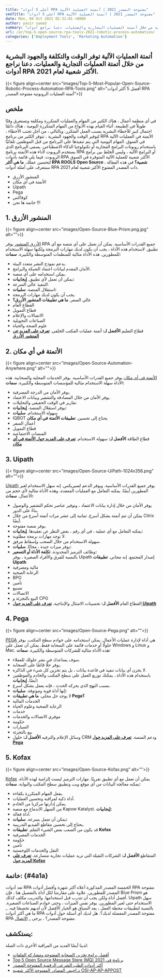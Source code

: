 ```yaml
---
title: "أعلى 5 أدوات RPA مفتوحة المصدر 2021 | أتمتة العملية الآلية" 
seoTitle: "أعلى 5 أدوات RPA مفتوحة المصدر 2021 | أتمتة العملية الآلية" 
date: Mon, 04 Oct 2021 02:31:01 +0000
author: yasir saeed
summary: "يوفر أتمتة العمليات الآلية الوقت والتكلفة والجهود البشرية من خلال أتمتة العمليات التجارية والعمليات. دعنا نراجع أدوات RPA الأكثر شعبية لعام 2021." 
url: /ar/top-5-open-source-rpa-tools-2021-robotic-process-automation/
categories: ['Deployment Tools', 'Marketing Automation']
---
```


## أتمتة العمليات الآلية توفر الوقت والتكلفة والجهود البشرية من خلال أتمتة العمليات التجارية والعمليات. دعنا نراجع أدوات RPA الأكثر شعبية لعام 2021.

{{< figure align=center src="images/Top-5-Most-Popular-Open-Source-Robotic-Process-Automation-RPA-Tools.png" alt="أفضل 5 أكثر أدوات RPA أتمتة العمليات الروبوتية مفتوحة المصدر">}}


## **ملخص** 
في أي منظمة أعمال ، هناك الكثير من المهام والعمليات المتكررة ومكلفة وتستغرق وقتًا طويلاً في الطبيعة. أثناء القيام بهذه الأنواع من المهام المتكررة اليومية ، هناك دائمًا احتمال كبير للأخطاء البشرية بسبب العمل المتكرر. وبالتالي ، من أجل تجنب الأخطاء ، لتوفير الوقت والجهود البشرية ، تتوفر الكثير من برنامج RPA الأتمتة في العمليات الآلية في السوق.
المهام اليومية التي يتم تنفيذها على البرنامج من قبل الموظفين تلقائيًا باستخدام روبوتات البرامج المجازية أو تكنولوجيا الذكاء الاصطناعي. يسمى البرنامج الذي يستخدم الروبوت لأداء هذه الأتمتة برنامج RPA أو البرامج الآلية ، وليس الخلط بين برامج الروبوت. فيما يلي قائمة بأدوات RPA الأكثر شعبية للعملية الآلية المتوفرة في السوق لتحسين عملك.
**ما هي أكثر RPA ROOLS Open Source شعبية؟** في هذه المقالة ، سنتعرف على أمثلة أدوات RPA ذات المصدر المفتوح الأكثر شعبية لعام 2021.
  * المنشور الأزرق
  * الأتمتة في أي مكان
  * Uipath
  * Pega
  * كوفاكس
  * خاتمة
ها نحن !!!

## 1. المنشور الأزرق

{{< figure align=center src="images/Open-Source-Blue-Prism.png.jpg" alt="">}}

[الأزرق المنشور][1] يوفر RPA جميع القدرات الأساسية. يمكن أن تعمل على أي منصة مع أي تطبيق. لاستخدام هذه الأداة ، يجب أن يكون لديك مهارات البرمجة ولكنها سهلة الاستخدام للمطورين. هذه الأداة مثالية للمنظمات المتوسطة والكبيرة.
**سمات:** 
  * يدعم نموذج النشر متعدد البيئة.
  * الأمان المقدم لبيانات اعتماد الشبكة والبرامج.
  * يمكن استخدامه على أي منصة.
  * يمكن أن تعمل لأي تطبيق.
**إيجابيات:**  
  * التنفيذ عالي السرعة.
  * استقلال المنصة.
**سلبيات:** 
  * يجب أن يكون لديك مهارات البرمجة.
  * غالي السعر.
**ما هي تطبيقات المنشور الأزرق؟** 
  * القطاع العام
  * قطاع التمويل
  * الاتصالات والإعلام
  * الصناعات التحويلية
  * علوم الصحة والحياة
  * قطاع التعليم
**الأفضل لـ:**  أتمتة عمليات المكتب الخلفي.
**[تعرف على المزيد عن المنشور الأزرق][1]**

## 2. الأتمتة في أي مكان

{{< figure align=center src="images/Open-Source-Automation-Anywhere.png" alt="">}}

[الأتمتة في أي مكان][2] يوفر جميع القدرات الأساسية. يوفر الخدمات المحلية والسحابية. هذه الأداة سهلة الاستخدام مثالية للمؤسسات المتوسطة والكبيرة.
**سمات:** 
  * يوفر الأمان من الدرجة المصرفية.
  * يوفر الأمان من خلال المصادقة والتشفير وبيانات الاعتماد.
  * تقارير في الوقت الحقيقي والتحليلات.
  * يوفر استقلال المنصة.
**إيجابيات:**  
  * سهولة الاستخدام.
**سلبيات**
  * IQBOT يحتاج إلى تحسين.
**تطبيقات الأتمتة في أي مكان** 
  * أعمال السفر
  * قطاع التمويل
  * المنصات الاجتماعية
  * قطاع الطاقة
**الأفضل لـ:**  سهولة الاستخدام.
**[تعرف على المزيد حول الأتمتة في أي مكان][2]**

## 3. Uipath

{{< figure align=center src="images/Open-Source-UiPath-1024x356.png" alt="">}}

[Uipath][3] يوفر جميع القدرات الأساسية. ويوفر الدعم لسيريكس. إنه سهل الاستخدام لغير المطورين أيضًا. يمكنه التعامل مع العمليات المعقدة. وهذه الأداة مثالية لأي حجم من الأعمال.
**سمات:** 
  * يوفر الأمان من خلال إدارة بيانات الاعتماد ، وتوفير عناصر تحكم التشفير والوصول بناءً على الدور.
  * يمكن أن تتم أتمتة بشكل أسرع. ثمانية إلى عشر مرات أتمتة أسرع من خلال Citrix أيضًا.
  * يوفر منصة مفتوحة.
  * يمكنه التعامل مع أي عملية ، في أي رقم ، بغض النظر عن تعقيدها.
**إيجابيات:**  
  * لا توجد مهارات برمجة مطلوبة.
  * سهولة الاستخدام من خلال السحب وإسقاط مرفق.
  * يوفر ميزات جيدة ، مجانًا.
**سلبيات:** 
  * وظائف الترميز المحدودة.
**تكلفة الأداة أو التسعير:**  
بالنسبة للفرق والأفراد الصغيرة ، يوفر Uipath إصدار المجتمع. إنه مجاني.
**تطبيقات Uipath** 
  * مالية ومصرفية
  * الرعاىة الصحية
  * BPO
  * تأمين
  * تصنيع
  * الاتصالات
  * البيع بالتجزئة و CPG
  * القطاع العام
**الأفضل لـ:**  تحسينات الامتثال والإنتاجية.
**[تعرف على المزيد حول Uipath][3]**

## 4. Pega

{{< figure align=center src="images/Open-Source-Pega.png" alt="">}}

[PEGA][4] هي أداة لإدارة عمليات الأعمال. يمكن استخدامه على خوادم سطح المكتب. يوفر حلولًا أو خدمات قائمة على السحابة فقط. يمكن أن تعمل على Windows و Linux و Mac. هذه الأداة مثالية للشركات المتوسطة والكبيرة.
**سمات:** 
  * سوف يساعدك في نشر حلولك للعملاء.
  * يوفر حلًا قائمًا على السحابة.
  * لا يخزن أي بيانات تنفيذ في قاعدة بيانات ، بل يتم تخزين كل شيء في الذاكرة.
  * باستخدام هذه الأداة ، يمكنك توزيع العمل على سطح المكتب والخادم والموظفين أيضًا.
**إيجابيات:**  
  * بسبب النهج الذي يحركه الحدث ، فإنه يعمل بشكل أسرع.
  * إنها أداة قوية وموثوقة.
**سلبيات:** 
  * لا يوجد حل محلي.
**ما هي تطبيقات Pega؟** 
  * الخدمات المالية
  * الرعاية الصحية وعلوم الحياة
  * خدمات
  * موفري الاتصالات والخدمات
  * حكومة
  * السيارات
  * بيع بالتجزئة
  * وسائل الإعلام والترفيه
**الأفضل لـ:**  حلول CRM ودعم المنصة.
**[تعرف على المزيد حول Pega][4]**

## 5. Kofax

{{< figure align=center src="images/Open-Source-Kofax.png" alt="">}}

[Kofax][5] يمكن أن تعمل مع أي تطبيق تقريبًا. مهارات الترميز ليست إلزامية لهذه الأداة. يمكنه معالجة البيانات من أي موقع ويب وتطبيق سطح المكتب والبوابة.
**سمات:** 
  * يفعل المهام المتكررة بكفاءة.
  * أداة ذكية لمراقبة وتحسين العمليات.
  * يمكن إدارتها مركزيا من الخادم.
  * من السهل الاندماج مع منصة Kapow Katalyst.
**إيجابيات:**  
  * أداة فعالة.
  * يمكن أن تعمل بسرعة.
**سلبيات:** 
  * يحتاج إلى تحسين مقاطع الفيديو التدريبية.
  * قد يكون من الصعب بعض الشيء التعلم.
**تطبيقات Kofax** 
  * الخدمات المصرفية
  * حكومة
  * تأمين
  * النقل والخدمات اللوجستية
  * المتقاطع
**الأفضل لـ:**  الشركات الثقيلة التي تريد عمليات تجارية متسارعة.
**[تعرف على المزيد حول Kofax][5]**

## **خاتمة:**  {#4a1a}

تعد أدوات RPA الخمسة المصدر المذكورة أعلاه أكثر شهرة وأفضل أدوات RPA مفتوحة المصدر للمطورين. علاوة على مقارنتنا لكل أداة بالتفصيل هنا ، فإن Blue Prism هو أفضل أداة ولكن يجب أن تتدرب قبل استخدامها. والتدريب مكلف كذلك. Uipath سهل الاستخدام حتى لغير المطورين. يوفر نفس الميزات ، وحتى خوادم الصناعات الصغيرة. بالنسبة لتطبيقات محطة العمل ، يعد السياق هو الخيار الأفضل لأن لديهم تخصصًا فيه.
_ ما هي أكثر أدوات RPA مفتوحة المصدر المفضلة لديك؟. هل لديك أي أسئلة حول أدوات RPA مفتوحة المصدر؟ ، يرجى _ [الاتصال][6].

## يستكشف:
لدينا أيضًا العديد من المراقبة الأخرى ذات الصلة:
  * [أفضل برامج تخزين السحابة المفتوحة ومشاركة الملفات][7]
  * [Top 5 Open Source Message Stere (MQ) برنامج في 2021][8]
  * [أكثر أدوات الطب الشرعي الرقمية المفتوحة المصدر][9]
  * [تراخيص المصادر المفتوحة الأكثر شعبية OSI-AP-AP-APPOST][10]



[1]: https://www.blueprism.com/
[2]: https://www.automationanywhere.com/
[3]: https://www.uipath.com/
[4]: https://www.pega.com/
[5]: https://www.kofax.com/
[6]: mailto:yasir.saeed@aspose.com
[7]: https://products.containerize.com/backup-and-sync/
[8]: https://blog.containerize.com/message-queue-software/top-5-open-source-message-queue-software-in-2021/
[9]: https://blog.containerize.com/digital-forensic-tools/top-5-open-source-digital-forensic-tools-in-2021/
[10]: https://blog.containerize.com/licenses-standards/top-5-most-popular-osi-approved-open-source-licenses-of-2021/
